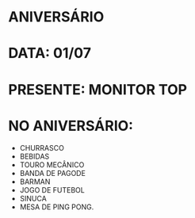 # ANIVERSÁRIO

# DATA: 01/07

# PRESENTE: MONITOR TOP

# NO ANIVERSÁRIO:

- CHURRASCO
- BEBIDAS
- TOURO MECÂNICO
- BANDA DE PAGODE
- BARMAN
- JOGO DE FUTEBOL
- SINUCA
- MESA DE PING PONG.
